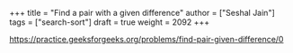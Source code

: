 +++
title = "Find a pair with a given difference"
author = ["Seshal Jain"]
tags = ["search-sort"]
draft = true
weight = 2092
+++

<https://practice.geeksforgeeks.org/problems/find-pair-given-difference/0>
